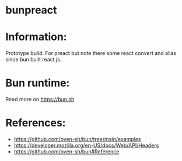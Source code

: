 # bunpreact

# Information:
  Prototype build. For preact but note there some react convert and alias since bun built react js.

# Bun runtime:
 Read more on https://bun.sh

 

# References:
 - https://github.com/oven-sh/bun/tree/main/examples
 - https://developer.mozilla.org/en-US/docs/Web/API/Headers
 - https://github.com/oven-sh/bun#Reference
